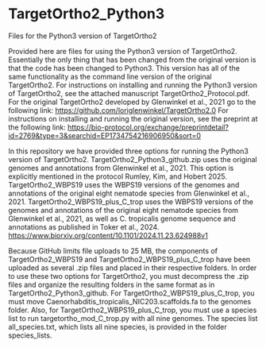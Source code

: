 # TargetOrtho2_Python3
Files for the Python3 version of TargetOrtho2

Provided here are files for using the Python3 version of TargetOrtho2.
Essentially the only thing that has been changed from the original version is that the code has been changed to Python3. 
This version has all of the same functionality as the command line version of the original TargetOrtho2.
For instructions on installing and running the Python3 version of TargetOrtho2, see the attached manuscript TargetOrtho2_Protocol.pdf. 
For the original TargetOrtho2 developed by Glenwinkel et al., 2021 go to the following link: https://github.com/loriglenwinkel/TargetOrtho2.0
For instructions on installing and running the original version, see the preprint at the following link: https://bio-protocol.org/exchange/preprintdetail?id=2769&type=3&searchid=EP1734754216906950&sort=0

In this repository we have provided three options for running the Python3 version of TargetOrtho2.
  TargetOrtho2_Python3_github.zip uses the original genomes and annotations from Glenwinkel et al., 2021. This option is explicitly mentioned in the protocol Rumley, Kim, and Hobert 2025.
  TargetOrtho2_WBPS19 uses the WBPS19 versions of the genomes and annotations of the original eight nematode species from Glenwinkel et al., 2021.
  TargetOrtho2_WBPS19_plus_C_trop uses the WBPS19 versions of the genomes and annotations of the original eight nematode species from Glenwinkel et al., 2021, as well as C. tropicalis genome sequence and annotations as published in Toker et al., 2024. https://www.biorxiv.org/content/10.1101/2024.11.23.624988v1

Because GitHub limits file uploads to 25 MB, the components of TargetOrtho2_WBPS19 and TargetOrtho2_WBPS19_plus_C_trop have been uploaded as several .zip files and placed in their respective folders. In order to use these two options for TargetOrtho2, you must decompress the .zip files and organize the resulting folders in the same format as in TargetOrtho2_Python3_github.  For TargetOrtho2_WBPS19_plus_C_trop, you must move Caenorhabditis_tropicalis_NIC203.scaffolds.fa to the genomes folder.  Also, for TargetOrtho2_WBPS19_plus_C_trop, you must use a species list to run targetortho_mod_C_trop.py with all nine genomes. The species list all_species.txt, which lists all nine species, is provided in the folder species_lists.
